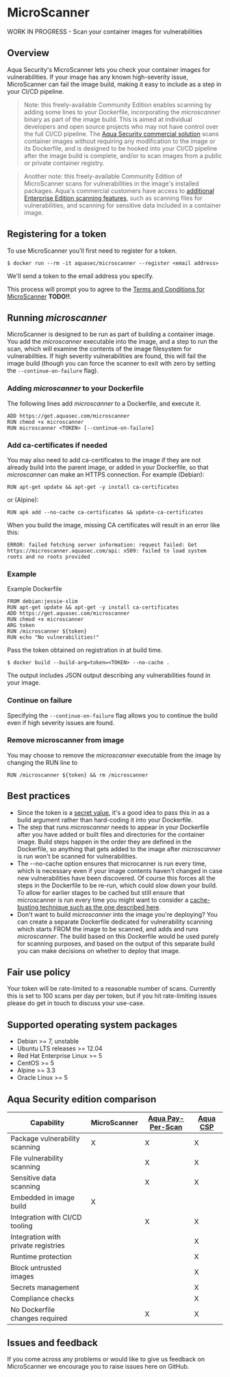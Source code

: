 # MicroScanner
WORK IN PROGRESS - Scan your container images for vulnerabilities

## Overview
Aqua Security's MicroScanner lets you check your container images for vulnerabilities. If your image has any known high-severity issue, MicroScanner can fail the image build, making it easy to include as a step in your CI/CD pipeline. 

> Note: this freely-available Community Edition enables scanning by adding some lines to your Dockerfile, incorporating the *microscanner* binary as part of the image build. This is aimed at individual developers and open source projects who may not have control over the full CI/CD pipeline. The <a href="https://aquasec.com">Aqua Security commercial solution</a> scans container images without requiring any modification to the image or its Dockerfile, and is designed to be hooked into your CI/CD pipeline after the image build is complete, and/or to scan images from a public or private container registry. 

> Another note: this freely-available Community Edition of MicroScanner scans for vulnerabilities in the image's installed packages. Aqua's commercial customers have access to [additional Enterprise Edition scanning features](#aqua-security-edition-comparison), such as scanning files for vulnerabilities, and scanning for sensitive data included in a container image. 

## Registering for a token
To use MicroScanner you'll first need to register for a token. 

```
$ docker run --rm -it aquasec/microscanner --register <email address>
```

We'll send a token to the email address you specify. 

This process will prompt you to agree to the [Terms and Conditions for MicroScanner]() **TODO!!**.

## Running *microscanner* 
MicroScanner is designed to be run as part of building a container image. You add the *microscanner* executable into the image, and a step to run the scan, which will examine the contents of the image filesystem for vulnerabilities. If high severity vulnerabilities are found, this will fail the image build (though you can force the scanner to exit with zero by setting the ```--continue-on-failure``` flag).

### Adding *microscanner* to your Dockerfile
The following lines add *microscanner* to a Dockerfile, and execute it.

```
ADD https://get.aquasec.com/microscanner
RUN chmod +x microscanner
RUN microscanner <TOKEN> [--continue-on-failure]
```

### Add ca-certificates if needed
You may also need to add ca-certificates to the image if they are not already build into the parent image, or added in your Dockerfile, so that *microscanner* can make an HTTPS connection. For example (Debian): 

```
RUN apt-get update && apt-get -y install ca-certificates
```

or (Alpine):
```
RUN apk add --no-cache ca-certificates && update-ca-certificates
```

When you build the image, missing CA certificates will result in an error like this: 
```
ERROR: failed fetching server information: request failed: Get https://microscanner.aquasec.com/api: x509: failed to load system roots and no roots provided
```

### Example 
Example Dockerfile

```
FROM debian:jessie-slim
RUN apt-get update && apt-get -y install ca-certificates
ADD https://get.aquasec.com/microscanner
RUN chmod +x microscanner
ARG token
RUN /microscanner ${token}
RUN echo "No vulnerabilities!"
```
Pass the token obtained on registration in at build time.
```
$ docker build --build-arg=token=<TOKEN> --no-cache .
```
The output includes JSON output describing any vulnerabilities found in your image.

### Continue on failure
Specifying the ```--continue-on-failure``` flag allows you to continue the build even if high severity issues are found. 

### Remove microscanner from image 
You may choose to remove the *microscanner* executable from the image by changing the RUN line to 

```
RUN /microscanner ${token} && rm /microscanner
```

## Best practices 

* Since the token is a [secret value](https://blog.aquasec.com/managing-secrets-in-docker-containers), it's a good idea to pass this in as a build argument rather than hard-coding it into your Dockerfile. 
* The step that runs *microscanner* needs to appear in your Dockerfile after you have added or built files and directories for the container image. Build steps happen in the order they are defined in the Dockerfile, so anything that gets added to the image after *microscanner* is run won't be scanned for vulnerabilities. 
* The --no-cache option ensures that microcanner is run every time, which is necessary even if your image contents haven't changed in case new vulnerabilities have been discovered. Of course this forces all the steps in the Dockerfile to be re-run, which could slow down your build. To allow for earlier stages to be cached but still ensure that microscanner is run every time you might want to consider a [cache-busting technique such as the one described here](https://github.com/moby/moby/issues/1996#issuecomment-185872769).
* Don't want to build *microscanner* into the image you're deploying? You can create a separate Dockerfile dedicated for vulnerability scanning which starts FROM the image to be scanned, and adds and runs *microscanner*. The build based on this Dockerfile would be used purely for scanning purposes, and based on the output of this separate build you can make decisions on whether to deploy that image. 

## Fair use policy
Your token will be rate-limited to a reasonable number of scans. Currently this is set to 100 scans per day per token, but if you hit rate-limiting issues please do get in touch to discuss your use-case.

## Supported operating system packages

* Debian >= 7, unstable
* Ubuntu LTS releases >= 12.04
* Red Hat Enterprise Linux >= 5
* CentOS >= 5
* Alpine >= 3.3
* Oracle Linux >= 5

## Aqua Security edition comparison

Capability | MicroScanner | [Aqua Pay-Per-Scan](https://aws.amazon.com/marketplace/pp/B075SDHDM1) | [Aqua CSP](https://www.aquasec.com/products/aqua-container-security-platform/) 
-- | --------------- | --------------- | ----------------- 
Package vulnerability scanning | X | X | X 
File vulnerability scanning |   | X | X 
Sensitive data scanning |   | X | X 
Embedded in image build | X |   | 
Integration with CI/CD tooling |   | X | X
Integration with private registries |   |   | X
Runtime protection |   |   | X 
Block untrusted images |   |   | X 
Secrets management |   |   | X 
Compliance checks |   |   | X 
No Dockerfile changes required |   | X | X

## Issues and feedback
If you come across any problems or would like to give us feedback on MicroScanner we encourage you to raise issues here on GitHub. 


